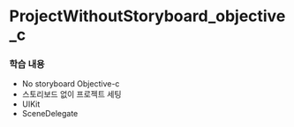 # ProjectWithoutStoryboard_objective_c

### 학습 내용
- No storyboard Objective-c
- 스토리보드 없이 프로젝트 세팅 
- UIKit
- SceneDelegate
